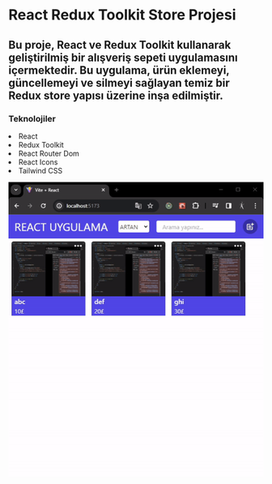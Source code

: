 
<h1>React Redux Toolkit Store Projesi</h1>
<h2>Bu proje, React ve Redux Toolkit kullanarak geliştirilmiş bir alışveriş sepeti uygulamasını içermektedir. 
Bu uygulama, ürün eklemeyi, güncellemeyi ve silmeyi sağlayan temiz bir Redux store yapısı üzerine inşa edilmiştir.</h2>

<h3>Teknolojiler</h3>
<li>React</li>
<li>Redux Toolkit</li>
<li>React Router Dom</li>
<li>React Icons</li>
<li>Tailwind CSS</li>

![](redux.gif)






